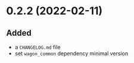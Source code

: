 # 0.2.2 (2022-02-11)

## Added
- a `CHANGELOG.md` file
- set `wagon_common` dependency minimal version

